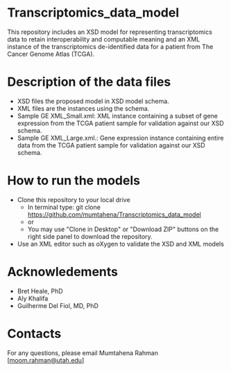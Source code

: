 # Transcriptomics_data_model
This repository includes an XSD model for representing transcriptomics data to retain interoperability and computable meaning and an XML instance of the transcriptomics de-identified data for a patient from The Cancer Genome Atlas (TCGA).

# Description of the data files
* XSD files the proposed model in  XSD model schema.
* XML files are the instances using the schema.
* Sample GE XML_Small.xml: XML instance containing a subset of gene expression from the TCGA patient sample for validation against our XSD schema. 
* Sample GE XML_Large.xml.: Gene expression instance containing entire data from the TCGA patient sample for validation against our XSD schema.


# How to run the models
* Clone this repository to your local drive
	* In terminal type: git clone https://github.com/mumtahena/Transcriptomics_data_model
	* or
	* You may use "Clone in Desktop" or "Download ZIP" buttons on the right side panel to download the repository.
* Use an XML editor such as oXygen to validate the XSD and XML models

# Acknowledements
* Bret Heale, PhD
* Aly Khalifa
* Guilherme Del Fiol, MD, PhD

# Contacts
For any questions, please email
Mumtahena Rahman [moom.rahman@utah.edu] 
